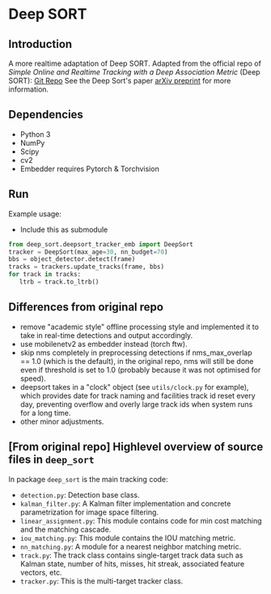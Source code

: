 # Deep SORT

## Introduction

A more realtime adaptation of Deep SORT.
Adapted from the official repo of *Simple Online and Realtime Tracking with a Deep Association Metric* (Deep SORT): [Git Repo](https://github.com/nwojke/deep_sort)
See the Deep Sort's paper [arXiv preprint](https://arxiv.org/abs/1703.07402) for more information.

## Dependencies

- Python 3
- NumPy
- Scipy
- cv2
- Embedder requires Pytorch & Torchvision

## Run

Example usage:
- Include this as submodule

```python
from deep_sort.deepsort_tracker_emb import DeepSort
tracker = DeepSort(max_age=30, nn_budget=70)
bbs = object_detector.detect(frame)
tracks = trackers.update_tracks(frame, bbs)
for track in tracks:
   ltrb = track.to_ltrb()
```

## Differences from original repo

- remove "academic style" offline processing style and implemented it to take in real-time detections and output accordingly.
- use mobilenetv2 as embedder instead (torch ftw).
- skip nms completely in preprocessing detections if nms_max_overlap == 1.0 (which is the default), in the original repo, nms will still be done even if threshold is set to 1.0 (probably because it was not optimised for speed).
- deepsort takes in a "clock" object (see `utils/clock.py` for example), which provides date for track naming and facilities track id reset every day, preventing overflow and overly large track ids when system runs for a long time.
- other minor adjustments.

## [From original repo] Highlevel overview of source files in `deep_sort`

In package `deep_sort` is the main tracking code:

* `detection.py`: Detection base class.
* `kalman_filter.py`: A Kalman filter implementation and concrete
   parametrization for image space filtering.
* `linear_assignment.py`: This module contains code for min cost matching and
   the matching cascade.
* `iou_matching.py`: This module contains the IOU matching metric.
* `nn_matching.py`: A module for a nearest neighbor matching metric.
* `track.py`: The track class contains single-target track data such as Kalman
  state, number of hits, misses, hit streak, associated feature vectors, etc.
* `tracker.py`: This is the multi-target tracker class.
